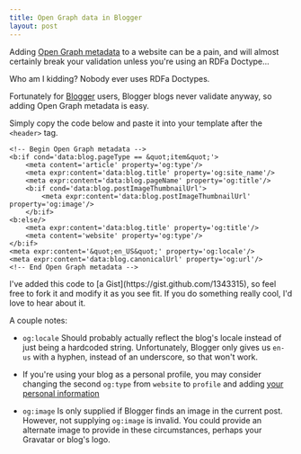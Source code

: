 ```yaml
---
title: Open Graph data in Blogger
layout: post
---
```

Adding [Open Graph metadata](http://ogp.me/) to a website can be a pain, and will almost certainly break your validation unless you're using an RDFa Doctype…

Who am I kidding? Nobody ever uses RDFa Doctypes.

Fortunately for [Blogger](http://blogger.com) users, Blogger blogs never validate anyway, so adding Open Graph metadata is easy.

Simply copy the code below and paste it into your template after the `<header>` tag.
<script src="https://gist.github.com/1343315.js">
</script><noscript>

	<!-- Begin Open Graph metadata -->
	<b:if cond='data:blog.pageType == &quot;item&quot;'>
		<meta content='article' property='og:type'/>
		<meta expr:content='data:blog.title' property='og:site_name'/>
		<meta expr:content='data:blog.pageName' property='og:title'/>
		<b:if cond='data:blog.postImageThumbnailUrl'>
			<meta expr:content='data:blog.postImageThumbnailUrl' property='og:image'/>
		</b:if>
	<b:else/>
		<meta expr:content='data:blog.title' property='og:title'/>
		<meta content='website' property='og:type'/>
	</b:if>
	<meta expr:content='&quot;en_US&quot;' property='og:locale'/>
	<meta expr:content='data:blog.canonicalUrl' property='og:url'/>
	<!-- End Open Graph metadata -->

</noscript>
I've added this code to [a Gist](https://gist.github.com/1343315), so feel free to fork it and modify it as you see fit. If you do something really cool, I'd love to hear about it.

A couple notes:

*   `og:locale` Should probably actually reflect the blog's locale instead of just being  a hardcoded string. Unfortunately, Blogger only gives us `en-us` with a hyphen, instead of an underscore, so that won't work.

*   If you're using your blog as a personal profile, you may consider changing the second `og:type` from `website` to `profile` and adding [your personal information](http://ogp.me/#type_profile)

*   `og:image` Is only supplied if Blogger finds an image in the current post. However, not supplying `og:image` is invalid. You could provide an alternate image to provide in these circumstances, perhaps your Gravatar or blog's logo.